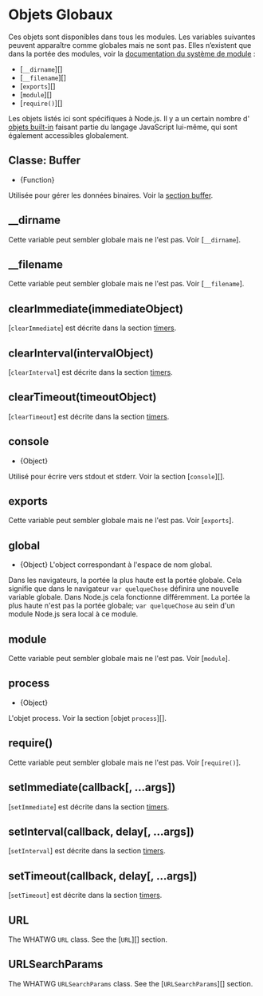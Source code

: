 # Objets Globaux

<!--introduced_in=v0.10.0-->

<!-- type=misc -->

Ces objets sont disponibles dans tous les modules. Les variables suivantes peuvent apparaître comme globales mais ne sont pas. Elles n’existent que dans la portée des modules, voir la [documentation du système de module](modules.html) :

* [`__dirname`][]
* [`__filename`][]
* [`exports`][]
* [`module`][]
* [`require()`][]

Les objets listés ici sont spécifiques à Node.js. Il y a un certain nombre d' [objets built-in](https://developer.mozilla.org/en-US/docs/Web/JavaScript/Reference/Global_Objects) faisant partie du langage JavaScript lui-même, qui sont également accessibles globalement.

## Classe: Buffer

<!-- YAML
added: v0.1.103
-->

<!-- type=global -->

* {Function}

Utilisée pour gérer les données binaires. Voir la [section buffer](buffer.html).

## \_\_dirname

Cette variable peut sembler globale mais ne l'est pas. Voir [`__dirname`].

## \_\_filename

Cette variable peut sembler globale mais ne l'est pas. Voir [`__filename`].

## clearImmediate(immediateObject)

<!-- YAML
added: v0.9.1
-->

<!--type=global-->

[`clearImmediate`] est décrite dans la section [timers](timers.html).

## clearInterval(intervalObject)

<!-- YAML
added: v0.0.1
-->

<!--type=global-->

[`clearInterval`] est décrite dans la section [timers](timers.html).

## clearTimeout(timeoutObject)

<!-- YAML
added: v0.0.1
-->

<!--type=global-->

[`clearTimeout`] est décrite dans la section [timers](timers.html).

## console

<!-- YAML
added: v0.1.100
-->

<!-- type=global -->

* {Object}

Utilisé pour écrire vers stdout et stderr. Voir la section [`console`][].

## exports

Cette variable peut sembler globale mais ne l'est pas. Voir [`exports`].

## global

<!-- YAML
added: v0.1.27
-->

<!-- type=global -->

* {Object} L'object correspondant à l'espace de nom global.

Dans les navigateurs, la portée la plus haute est la portée globale. Cela signifie que dans le navigateur `var quelqueChose` définira une nouvelle variable globale. Dans Node.js cela fonctionne différemment. La portée la plus haute n'est pas la portée globale; `var quelqueChose` au sein d'un module Node.js sera local à ce module.

## module

Cette variable peut sembler globale mais ne l'est pas. Voir [`module`].

## process

<!-- YAML
added: v0.1.7
-->

<!-- type=global -->

* {Object}

L'objet process. Voir la section [objet `process`][].

## require()

Cette variable peut sembler globale mais ne l'est pas. Voir [`require()`].

## setImmediate(callback[, ...args])

<!-- YAML
added: v0.9.1
-->

<!-- type=global -->

[`setImmediate`] est décrite dans la section [timers](timers.html).

## setInterval(callback, delay[, ...args])

<!-- YAML
added: v0.0.1
-->

<!-- type=global -->

[`setInterval`] est décrite dans la section [timers](timers.html).

## setTimeout(callback, delay[, ...args])

<!-- YAML
added: v0.0.1
-->

<!-- type=global -->

[`setTimeout`] est décrite dans la section [timers](timers.html).

## URL

<!-- YAML
added: v10.0.0
-->

<!-- type=global -->

The WHATWG `URL` class. See the [`URL`][] section.

## URLSearchParams

<!-- YAML
added: v10.0.0
-->

<!-- type=global -->

The WHATWG `URLSearchParams` class. See the [`URLSearchParams`][] section.